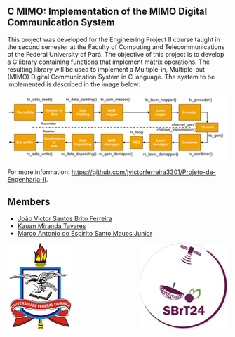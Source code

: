 ## C MIMO: Implementation of the MIMO Digital Communication System

This project was developed for the Engineering Project II course taught in the second semester at the Faculty of Computing and Telecommunications of the Federal University of Pará. The objective of this project is to develop a C library containing functions that implement matrix operations. The resulting library will be used to implement a Multiple-in, Multiple-out (MIMO) Digital Communication System in C language. The system to be implemented is described in the image below:

<img src="mimosystem.png" alt="mimo-implementação">

For more information: https://github.com/jvictorferreira3301/Projeto-de-Engenharia-II.

## Members

- [João Victor Santos Brito Ferreira](https://github.com/jvictorferreira3301) 
- [Kauan Miranda Tavares](https://github.com/kkauanjjk)
- [Marco Antonio do Espirito Santo Maues Junior](https://github.com/Mauesjr)

<div style="display: flex; justify-content: center;">
  <div style="display: flex; gap: 150px;">
    <img src="ufpa.png" alt="UFPA's logo" style="width: 150px;">
    <img src="logo.png" alt="SBRT 2024 logo" style="width: 200px;">
  </div>
</div>




 
